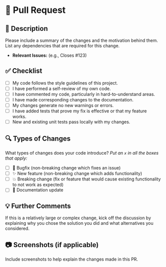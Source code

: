 # 🚀 Pull Request

## 📄 Description

Please include a summary of the changes and the motivation behind them. List any dependencies that are required for this change.

- **Relevant Issues:** (e.g., Closes #123)

## ✅ Checklist

- [ ] My code follows the style guidelines of this project.
- [ ] I have performed a self-review of my own code.
- [ ] I have commented my code, particularly in hard-to-understand areas.
- [ ] I have made corresponding changes to the documentation.
- [ ] My changes generate no new warnings or errors.
- [ ] I have added tests that prove my fix is effective or that my feature works.
- [ ] New and existing unit tests pass locally with my changes.

## 🔍 Types of Changes

What types of changes does your code introduce? _Put an `x` in all the boxes that apply:_

- [ ] 🐞 Bugfix (non-breaking change which fixes an issue)
- [ ] ✨ New feature (non-breaking change which adds functionality)
- [ ] 💥 Breaking change (fix or feature that would cause existing functionality to not work as expected)
- [ ] 📝 Documentation update

## 💡 Further Comments

If this is a relatively large or complex change, kick off the discussion by explaining why you chose the solution you did and what alternatives you considered.

## 📷 Screenshots (if applicable)

Include screenshots to help explain the changes made in this PR.
